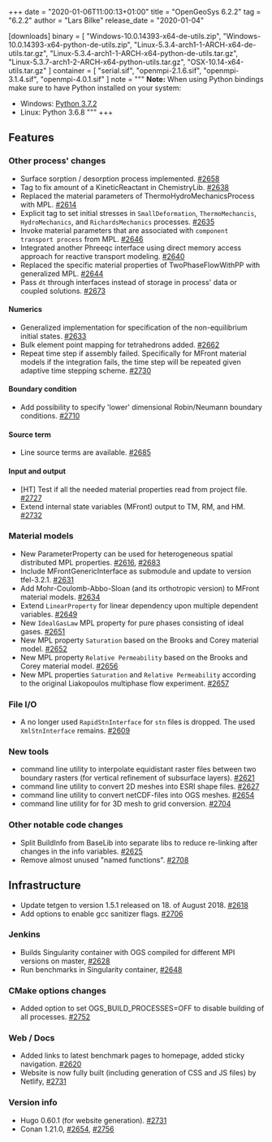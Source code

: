 +++
date = "2020-01-06T11:00:13+01:00"
title = "OpenGeoSys 6.2.2"
tag = "6.2.2"
author = "Lars Bilke"
release_date = "2020-01-04"

[downloads]
binary = [
    "Windows-10.0.14393-x64-de-utils.zip",
    "Windows-10.0.14393-x64-python-de-utils.zip",
    "Linux-5.3.4-arch1-1-ARCH-x64-de-utils.tar.gz",
    "Linux-5.3.4-arch1-1-ARCH-x64-python-de-utils.tar.gz",
    "Linux-5.3.7-arch1-2-ARCH-x64-python-utils.tar.gz",
    "OSX-10.14-x64-utils.tar.gz"
]
container = [
    "serial.sif",
    "openmpi-2.1.6.sif",
    "openmpi-3.1.4.sif",
    "openmpi-4.0.1.sif"
]
note = """
**Note:** When using Python bindings make sure to have Python installed on your system:

- Windows: [Python 3.7.2](https://www.python.org/ftp/python/3.7.2/python-3.7.2-amd64-webinstall.exe)
- Linux: Python 3.6.8
"""
+++

## Features

### Other process' changes
 - Surface sorption / desorption process implemented. [#2658](https://github.com/ufz/ogs/pull/2658)
 - Tag to fix amount of a KineticReactant in ChemistryLib. [#2638](https://github.com/ufz/ogs/pull/2638)
 - Replaced the material parameters of ThermoHydroMechanicsProcess with MPL. [#2614](https://github.com/ufz/ogs/pull/2614)
 - Explicit tag to set initial stresses in `SmallDeformation`, `ThermoMechancis`, `HydroMechanics`, and `RichardsMechanics` processes. [#2635](https://github.com/ufz/ogs/pull/2635)
 - Invoke material parameters that are associated with `component transport process` from MPL. [#2646](https://github.com/ufz/ogs/pull/2646)
 - Integrated another Phreeqc interface using direct memory access approach for reactive transport modeling. [#2640](https://github.com/ufz/ogs/pull/2640)
 - Replaced the specific material properties of TwoPhaseFlowWithPP with generalized MPL. [#2644](https://github.com/ufz/ogs/pull/2644)
 - Pass `dt` through interfaces instead of storage in process' data or coupled solutions. [#2673](https://github.com/ufz/ogs/pull/2673)

#### Numerics
 - Generalized implementation for specification of the non-equilibrium initial states. [#2633](https://github.com/ufz/ogs/pull/2633)
 - Bulk element point mapping for tetrahedrons added. [#2662](https://github.com/ufz/ogs/pull/2662)
 - Repeat time step if assembly failed. Specifically for MFront material models if the integration fails, the time step will be repeated given adaptive time stepping scheme. [#2730](https://github.com/ufz/ogs/pull/2730)

#### Boundary condition
 - Add possibility to specify 'lower' dimensional Robin/Neumann boundary conditions. [#2710](https://github.com/ufz/ogs/pull/2710)

#### Source term
 - Line source terms are available. [#2685](https://github.com/ufz/ogs/pull/2685)

#### Input and output
 - [HT] Test if all the needed material properties read from project file. [#2727](https://github.com/ufz/ogs/pull/2727)
 - Extend internal state variables (MFront) output to TM, RM, and HM. [#2732](https://github.com/ufz/ogs/pull/2732)

### Material models
 - New ParameterProperty can be used for heterogeneous spatial distributed MPL properties. [#2616](https://github.com/ufz/ogs/pull/2616), [#2683](https://github.com/ufz/ogs/pull/2683)
 - Include MFrontGenericInterface as submodule and update to version tfel-3.2.1. [#2631](https://github.com/ufz/ogs/pull/2631)
 - Add Mohr-Coulomb-Abbo-Sloan (and its orthotropic version) to MFront material models. [#2634](https://github.com/ufz/ogs/pull/2634)
 - Extend `LinearProperty` for linear dependency upon multiple dependent variables. [#2649](https://github.com/ufz/ogs/pull/2649)
 - New `IdealGasLaw` MPL property for pure phases consisting of ideal gases. [#2651](https://github.com/ufz/ogs/pull/2651)
 - New MPL property `Saturation` based on the Brooks and Corey material model. [#2652](https://github.com/ufz/ogs/pull/2652)
 - New MPL property `Relative Permeability` based on the Brooks and Corey material model. [#2656](https://github.com/ufz/ogs/pull/2656)
 - New MPL properties `Saturation` and `Relative Permeability` according to the original Liakopoulos multiphase flow experiment. [#2657](https://github.com/ufz/ogs/pull/2657)

### File I/O

 - A no longer used `RapidStnInterface` for `stn` files is dropped. The used `XmlStnInterface` remains. [#2609](https://github.com/ufz/ogs/pull/2609)

### New tools
- command line utility to interpolate equidistant raster files between two boundary rasters (for vertical refinement of subsurface layers). [#2621](https://github.com/ufz/ogs/pull/2621)
- command line utility to convert 2D meshes into ESRI shape files. [#2627](https://github.com/ufz/ogs/pull/2627)
- command line utility to convert netCDF-files into OGS meshes. [#2654](https://github.com/ufz/ogs/pull/2654)
- command line utility for for 3D mesh to grid conversion. [#2704](https://github.com/ufz/ogs/pull/2704)

### Other notable code changes

- Split BuildInfo from BaseLib into separate libs to reduce re-linking after changes in the info variables. [#2625](https://github.com/ufz/ogs/pull/2625)
- Remove almost unused "named functions". [#2708](https://github.com/ufz/ogs/pull/2708)

## Infrastructure
 - Update tetgen to version 1.5.1 released on 18. of August 2018. [#2618](https://github.com/ufz/ogs/pull/2618)
 - Add options to enable gcc sanitizer flags. [#2706](https://github.com/ufz/ogs/pull/2706)

### Jenkins

- Builds Singularity container with OGS compiled for different MPI versions on master, [#2628](https://github.com/ufz/ogs/pull/2628)
- Run benchmarks in Singularity container, [#2648](https://github.com/ufz/ogs/pull/2648)


### CMake options changes

- Added option to set OGS_BUILD_PROCESSES=OFF to disable building of all processes. [#2752](https://github.com/ufz/ogs/pull/2752)

### Web / Docs

- Added links to latest benchmark pages to homepage, added sticky navigation. [#2620](https://github.com/ufz/ogs/pull/2620)
- Website is now fully built (including generation of CSS and JS files) by Netlify, [#2731](https://github.com/ufz/ogs/pull/2731)

### Version info

- Hugo 0.60.1 (for website generation). [#2731](https://github.com/ufz/ogs/pull/2731)
- Conan 1.21.0, [#2654](https://github.com/ufz/ogs/pull/2654), [#2756](https://github.com/ufz/ogs/pull/2756)
